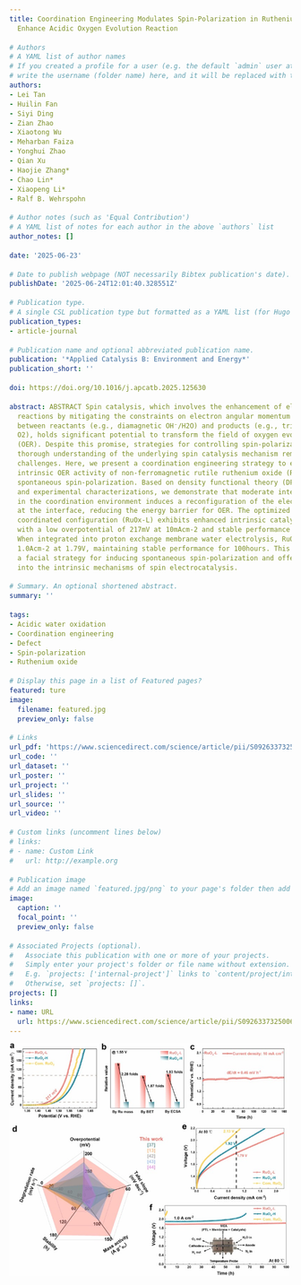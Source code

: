 ```yaml
---
title: Coordination Engineering Modulates Spin-Polarization in Ruthenium Oxide to
  Enhance Acidic Oxygen Evolution Reaction

# Authors
# A YAML list of author names
# If you created a profile for a user (e.g. the default `admin` user at `content/authors/admin/`), 
# write the username (folder name) here, and it will be replaced with their full name and linked to their profile.
authors:
- Lei Tan
- Huilin Fan
- Siyi Ding
- Zian Zhao
- Xiaotong Wu
- Meharban Faiza
- Yonghui Zhao
- Qian Xu
- Haojie Zhang*
- Chao Lin*
- Xiaopeng Li*
- Ralf B. Wehrspohn

# Author notes (such as 'Equal Contribution')
# A YAML list of notes for each author in the above `authors` list
author_notes: []

date: '2025-06-23'

# Date to publish webpage (NOT necessarily Bibtex publication's date).
publishDate: '2025-06-24T12:01:40.328551Z'

# Publication type.
# A single CSL publication type but formatted as a YAML list (for Hugo requirements).
publication_types:
- article-journal

# Publication name and optional abbreviated publication name.
publication: '*Applied Catalysis B: Environment and Energy*'
publication_short: ''

doi: https://doi.org/10.1016/j.apcatb.2025.125630

abstract: ABSTRACT Spin catalysis, which involves the enhancement of electrocatalytic
  reactions by mitigating the constraints on electron angular momentum interactions
  between reactants (e.g., diamagnetic OH⁻/H2O) and products (e.g., triplet-state
  O2), holds significant potential to transform the field of oxygen evolution reactions
  (OER). Despite this promise, strategies for controlling spin-polarization and a
  thorough understanding of the underlying spin catalysis mechanism remain considerable
  challenges. Here, we present a coordination engineering strategy to enhance the
  intrinsic OER activity of non-ferromagnetic rutile ruthenium oxide (RuO2) through
  spontaneous spin-polarization. Based on density functional theory (DFT) calculations
  and experimental characterizations, we demonstrate that moderate interface unsaturation
  in the coordination environment induces a reconfiguration of the electron spin structure
  at the interface, reducing the energy barrier for OER. The optimized RuOx with low
  coordinated configuration (RuOx-L) exhibits enhanced intrinsic catalytic activity,
  with a low overpotential of 217mV at 10mAcm-2 and stable performance over 160hours.
  When integrated into proton exchange membrane water electrolysis, RuOx-L delivers
  1.0Acm-2 at 1.79V, maintaining stable performance for 100hours. This work introduces
  a facial strategy for inducing spontaneous spin-polarization and offers new insights
  into the intrinsic mechanisms of spin electrocatalysis.

# Summary. An optional shortened abstract.
summary: ''

tags:
- Acidic water oxidation
- Coordination engineering
- Defect
- Spin-polarization
- Ruthenium oxide

# Display this page in a list of Featured pages?
featured: ture
image:
  filename: featured.jpg
  preview_only: false

# Links
url_pdf: 'https://www.sciencedirect.com/science/article/pii/S0926337325006137?via%3Dihub'
url_code: ''
url_dataset: ''
url_poster: ''
url_project: ''
url_slides: ''
url_source: ''
url_video: ''

# Custom links (uncomment lines below)
# links:
# - name: Custom Link
#   url: http://example.org

# Publication image
# Add an image named `featured.jpg/png` to your page's folder then add a caption below.
image:
  caption: ''
  focal_point: ''
  preview_only: false

# Associated Projects (optional).
#   Associate this publication with one or more of your projects.
#   Simply enter your project's folder or file name without extension.
#   E.g. `projects: ['internal-project']` links to `content/project/internal-project/index.md`.
#   Otherwise, set `projects: []`.
projects: []
links:
- name: URL
  url: https://www.sciencedirect.com/science/article/pii/S0926337325006137
---
```


<img src="featured1.jpg" width="500" alt="OER activity on coordinated RuO2 with flow cell">